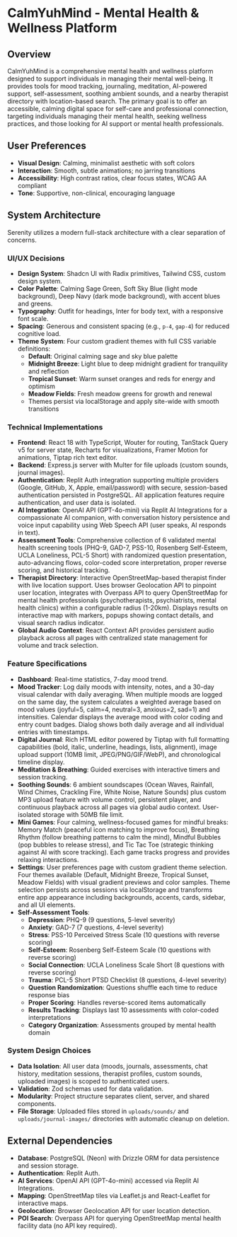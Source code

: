 # CalmYuhMind - Mental Health & Wellness Platform

## Overview
CalmYuhMind is a comprehensive mental health and wellness platform designed to support individuals in managing their mental well-being. It provides tools for mood tracking, journaling, meditation, AI-powered support, self-assessment, soothing ambient sounds, and a nearby therapist directory with location-based search. The primary goal is to offer an accessible, calming digital space for self-care and professional connection, targeting individuals managing their mental health, seeking wellness practices, and those looking for AI support or mental health professionals.

## User Preferences
- **Visual Design**: Calming, minimalist aesthetic with soft colors
- **Interaction**: Smooth, subtle animations; no jarring transitions
- **Accessibility**: High contrast ratios, clear focus states, WCAG AA compliant
- **Tone**: Supportive, non-clinical, encouraging language

## System Architecture
Serenity utilizes a modern full-stack architecture with a clear separation of concerns.

### UI/UX Decisions
- **Design System**: Shadcn UI with Radix primitives, Tailwind CSS, custom design system.
- **Color Palette**: Calming Sage Green, Soft Sky Blue (light mode background), Deep Navy (dark mode background), with accent blues and greens.
- **Typography**: Outfit for headings, Inter for body text, with a responsive font scale.
- **Spacing**: Generous and consistent spacing (e.g., `p-4`, `gap-4`) for reduced cognitive load.
- **Theme System**: Four custom gradient themes with full CSS variable definitions:
  - **Default**: Original calming sage and sky blue palette
  - **Midnight Breeze**: Light blue to deep midnight gradient for tranquility and reflection
  - **Tropical Sunset**: Warm sunset oranges and reds for energy and optimism
  - **Meadow Fields**: Fresh meadow greens for growth and renewal
  - Themes persist via localStorage and apply site-wide with smooth transitions

### Technical Implementations
- **Frontend**: React 18 with TypeScript, Wouter for routing, TanStack Query v5 for server state, Recharts for visualizations, Framer Motion for animations, Tiptap rich text editor.
- **Backend**: Express.js server with Multer for file uploads (custom sounds, journal images).
- **Authentication**: Replit Auth integration supporting multiple providers (Google, GitHub, X, Apple, email/password) with secure, session-based authentication persisted in PostgreSQL. All application features require authentication, and user data is isolated.
- **AI Integration**: OpenAI API (GPT-4o-mini) via Replit AI Integrations for a compassionate AI companion, with conversation history persistence and voice input capability using Web Speech API (user speaks, AI responds in text).
- **Assessment Tools**: Comprehensive collection of 6 validated mental health screening tools (PHQ-9, GAD-7, PSS-10, Rosenberg Self-Esteem, UCLA Loneliness, PCL-5 Short) with randomized question presentation, auto-advancing flows, color-coded score interpretation, proper reverse scoring, and historical tracking.
- **Therapist Directory**: Interactive OpenStreetMap-based therapist finder with live location support. Uses browser Geolocation API to pinpoint user location, integrates with Overpass API to query OpenStreetMap for mental health professionals (psychotherapists, psychiatrists, mental health clinics) within a configurable radius (1-20km). Displays results on interactive map with markers, popups showing contact details, and visual search radius indicator.
- **Global Audio Context**: React Context API provides persistent audio playback across all pages with centralized state management for volume and track selection.

### Feature Specifications
- **Dashboard**: Real-time statistics, 7-day mood trend.
- **Mood Tracker**: Log daily moods with intensity, notes, and a 30-day visual calendar with daily averaging. When multiple moods are logged on the same day, the system calculates a weighted average based on mood values (joyful=5, calm=4, neutral=3, anxious=2, sad=1) and intensities. Calendar displays the average mood with color coding and entry count badges. Dialog shows both daily average and all individual entries with timestamps.
- **Digital Journal**: Rich HTML editor powered by Tiptap with full formatting capabilities (bold, italic, underline, headings, lists, alignment), image upload support (10MB limit, JPEG/PNG/GIF/WebP), and chronological timeline display.
- **Meditation & Breathing**: Guided exercises with interactive timers and session tracking.
- **Soothing Sounds**: 6 ambient soundscapes (Ocean Waves, Rainfall, Wind Chimes, Crackling Fire, White Noise, Nature Sounds) plus custom MP3 upload feature with volume control, persistent player, and continuous playback across all pages via global audio context. User-isolated storage with 50MB file limit.
- **Mini Games**: Four calming, wellness-focused games for mindful breaks: Memory Match (peaceful icon matching to improve focus), Breathing Rhythm (follow breathing patterns to calm the mind), Mindful Bubbles (pop bubbles to release stress), and Tic Tac Toe (strategic thinking against AI with score tracking). Each game tracks progress and provides relaxing interactions.
- **Settings**: User preferences page with custom gradient theme selection. Four themes available (Default, Midnight Breeze, Tropical Sunset, Meadow Fields) with visual gradient previews and color samples. Theme selection persists across sessions via localStorage and transforms entire app appearance including backgrounds, accents, cards, sidebar, and all UI elements.
- **Self-Assessment Tools**: 
  - **Depression**: PHQ-9 (9 questions, 5-level severity)
  - **Anxiety**: GAD-7 (7 questions, 4-level severity)
  - **Stress**: PSS-10 Perceived Stress Scale (10 questions with reverse scoring)
  - **Self-Esteem**: Rosenberg Self-Esteem Scale (10 questions with reverse scoring)
  - **Social Connection**: UCLA Loneliness Scale Short (8 questions with reverse scoring)
  - **Trauma**: PCL-5 Short PTSD Checklist (8 questions, 4-level severity)
  - **Question Randomization**: Questions shuffle each time to reduce response bias
  - **Proper Scoring**: Handles reverse-scored items automatically
  - **Results Tracking**: Displays last 10 assessments with color-coded interpretations
  - **Category Organization**: Assessments grouped by mental health domain

### System Design Choices
- **Data Isolation**: All user data (moods, journals, assessments, chat history, meditation sessions, therapist profiles, custom sounds, uploaded images) is scoped to authenticated users.
- **Validation**: Zod schemas used for data validation.
- **Modularity**: Project structure separates client, server, and shared components.
- **File Storage**: Uploaded files stored in `uploads/sounds/` and `uploads/journal-images/` directories with automatic cleanup on deletion.

## External Dependencies
- **Database**: PostgreSQL (Neon) with Drizzle ORM for data persistence and session storage.
- **Authentication**: Replit Auth.
- **AI Services**: OpenAI API (GPT-4o-mini) accessed via Replit AI Integrations.
- **Mapping**: OpenStreetMap tiles via Leaflet.js and React-Leaflet for interactive maps.
- **Geolocation**: Browser Geolocation API for user location detection.
- **POI Search**: Overpass API for querying OpenStreetMap mental health facility data (no API key required).